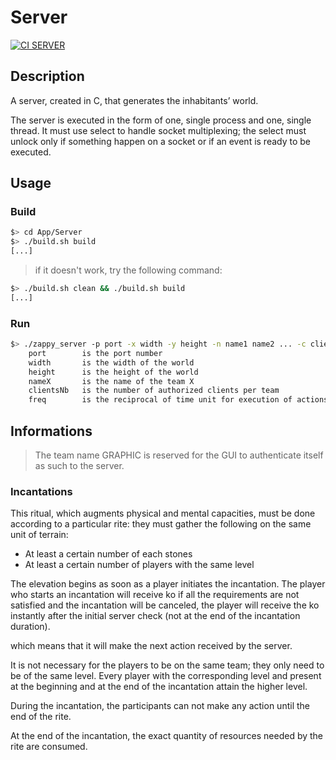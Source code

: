 # Server

[![CI SERVER](https://github.com/Periicles/Zappy/actions/workflows/Server.yml/badge.svg)](https://github.com/Periicles/Zappy/actions/workflows/Server.yml)


## Description

A server, created in C, that generates the inhabitants’ world.

The server is executed in the form of one, single process and one, single thread.
It must use select to handle socket multiplexing; the select must unlock only if something happen on a
socket or if an event is ready to be executed.


## Usage

### Build

```bash
$> cd App/Server
$> ./build.sh build
[...]
```
> if it doesn't work, try the following command:
```bash
$> ./build.sh clean && ./build.sh build
[...]
```

### Run

```bash 
$> ./zappy_server -p port -x width -y height -n name1 name2 ... -c clientsNb -f freq
	port		is the port number
	width		is the width of the world
	height		is the height of the world
	nameX		is the name of the team X
	clientsNb	is the number of authorized clients per team
	freq		is the reciprocal of time unit for execution of actions
```


## Informations

> The team name GRAPHIC is reserved for the GUI to authenticate itself as such to the server.

### Incantations

This ritual, which augments physical and mental capacities, must be done according to a particular rite: they
must gather the following on the same unit of terrain:

- At least a certain number of each stones
- At least a certain number of players with the same level

The elevation begins as soon as a player initiates the incantation.
The player who starts an incantation will receive ko if all the requirements are not satisfied and the incantation will be canceled,
the player will receive the ko instantly after the initial server check (not at the end of the incantation duration).

which means that it will make the next action received by the server.

It is not necessary for the players to be on the same team; they only need to be of the same level.
Every player with the corresponding level and present at the beginning and at the end of the incantation attain the higher level.

During the incantation, the participants can not make any action until the end of the rite.

At the end of the incantation, the exact quantity of resources needed by the rite are consumed.
